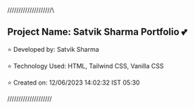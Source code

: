 /\/\/\/\/\/\/\/\/\/\/\/\/\/\/\/\/\/\/\/\

Project Name: Satvik Sharma Portfolio 💕
-------------------------------------------------

⭐ Developed by: Satvik Sharma

⭐ Technology Used: HTML, Tailwind CSS, Vanilla CSS

⭐ Created on: 12/06/2023 14:02:32 IST 05:30

\/\/\/\/\/\/\/\/\/\/\/\/\/\/\/\/\/\/\/\/
